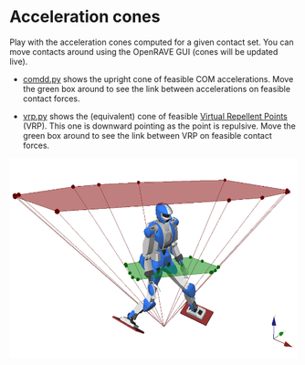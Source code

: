 # Acceleration cones

Play with the acceleration cones computed for a given contact set. You can move
contacts around using the OpenRAVE GUI (cones will be updated live).

- [comdd.py](comdd.py) shows the upright cone of feasible COM accelerations.
  Move the green box around to see the link between accelerations on
  feasible contact forces.

- [vrp.py](vrp.py) shows the (equivalent) cone of feasible [Virtual Repellent
  Points](http://dx.doi.org/10.1109/TRO.2015.2405592) (VRP). This one is
  downward pointing as the point is repulsive. Move the green box around to see
  the link between VRP on feasible contact forces.

<img src="illustration.png" height="350">

